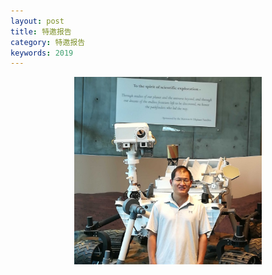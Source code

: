 ```yaml
---
layout: post
title: 特邀报告
category: 特邀报告
keywords: 2019
---
```




<center class="half">
	<img src="https://raw.githubusercontent.com/MIALAB-RUC/MIALAB-RUC.github.io/master/image/gong.jpg" width="300"/>
</center>

  
